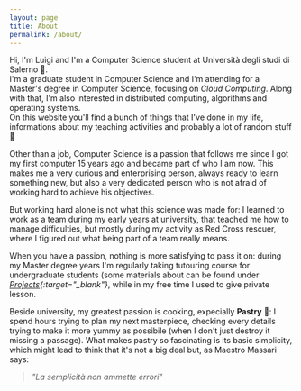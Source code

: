 ```yaml
---
layout: page
title: About
permalink: /about/
---
```


Hi, I'm Luigi and I'm a Computer Science student at Università degli studi di Salerno 🏫.  
I'm a graduate student in Computer Science and I'm attending for a Master's degree in Computer Science, focusing on *Cloud Computing*. Along with that, I'm also interested in distributed computing, algorithms and operating systems.  
On this website you'll find a bunch of things that I've done in my life, informations about my teaching activities and probably a lot of random stuff 🐲 

Other than a job, Computer Science is a passion that follows me since I got my first computer 15 years ago and became part of who I am now. This makes me a very curious and enterprising person, always ready to learn something new, but also a very dedicated person who is not afraid of working hard to achieve his objectives. 

But working hard alone is not what this science was made for: I learned to work as a team during my early years at university, that teached me how to manage difficulties, but mostly during my activity as Red Cross rescuer, where I figured out what being part of a team really means.   

When you have a passion, nothing is more satisfying to pass it on: during my Master degree years I'm regularly taking tutouring course for undergraduate students (some materials about can be found under *[Projects](/projects){:target="_blank"}*, while in my free time I used to give private lesson. 


Beside university, my greatest passion is cooking, expecially **Pastry** 🍰: I spend hours trying to plan my next masterpiece, checking every details trying to make it more yummy as possibile (when I don't just destroy it missing a passage). What makes pastry so fascinating is its basic simplicity, which might lead to think that it's not a big deal but, as Maestro Massari says:

>*"La semplicità non ammette errori"*
